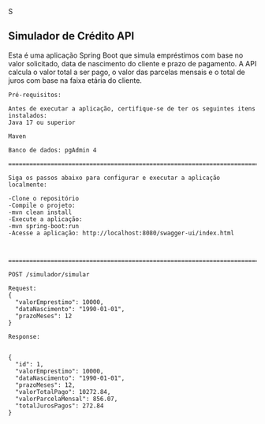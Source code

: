 S
## Simulador de Crédito API

Esta é uma aplicação Spring Boot que simula empréstimos com base no valor solicitado, data de nascimento do cliente e prazo de pagamento. A API calcula o valor total a ser pago, o valor das parcelas mensais e o total de juros com base na faixa etária do cliente.

```
Pré-requisitos:

Antes de executar a aplicação, certifique-se de ter os seguintes itens instalados:
Java 17 ou superior

Maven

Banco de dados: pgAdmin 4

====================================================================================

Siga os passos abaixo para configurar e executar a aplicação localmente:

-Clone o repositório
-Compile o projeto:
-mvn clean install
-Execute a aplicação:
-mvn spring-boot:run
-Acesse a aplicação: http://localhost:8080/swagger-ui/index.html



=====================================================================================

POST /simulador/simular

Request:
{
  "valorEmprestimo": 10000,
  "dataNascimento": "1990-01-01",
  "prazoMeses": 12
}

Response:


{
  "id": 1,
  "valorEmprestimo": 10000,
  "dataNascimento": "1990-01-01",
  "prazoMeses": 12,
  "valorTotalPago": 10272.84,
  "valorParcelaMensal": 856.07,
  "totalJurosPagos": 272.84
}

```



